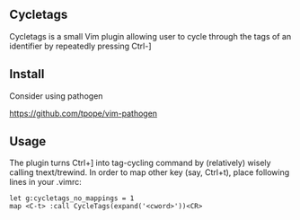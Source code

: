 Cycletags
---------

Cycletags is a small Vim plugin allowing user to cycle through the tags of an
identifier by repeatedly pressing Ctrl-]

Install
-------

Consider using pathogen

https://github.com/tpope/vim-pathogen

Usage
-----

The plugin turns Ctrl+] into tag-cycling command by (relatively) wisely calling
tnext/trewind.  In order to map other key (say, Ctrl+t), place following lines in
your .vimrc:

	let g:cycletags_no_mappings = 1
	map <C-t> :call CycleTags(expand('<cword>'))<CR>


